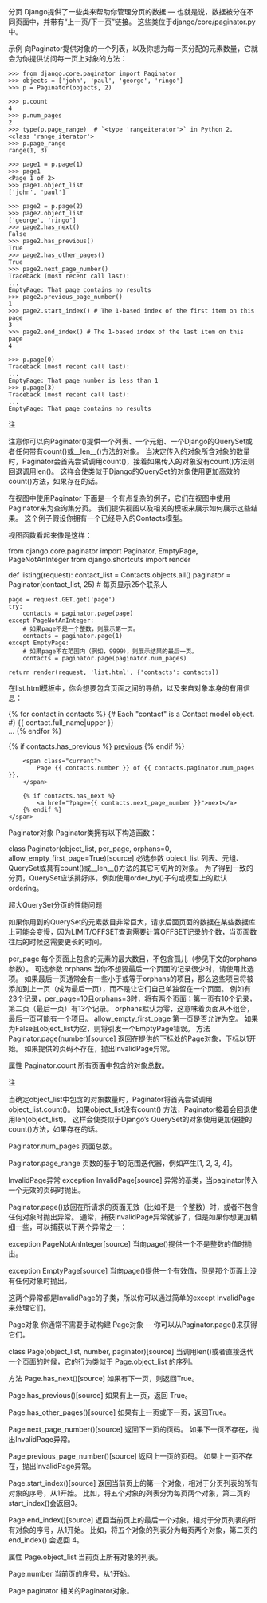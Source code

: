 分页
Django提供了一些类来帮助你管理分页的数据 — 也就是说，数据被分在不同页面中，并带有“上一页/下一页”链接。 这些类位于django/core/paginator.py中。

示例
向Paginator提供对象的一个列表，以及你想为每一页分配的元素数量，它就会为你提供访问每一页上对象的方法：
```shell
>>> from django.core.paginator import Paginator
>>> objects = ['john', 'paul', 'george', 'ringo']
>>> p = Paginator(objects, 2)

>>> p.count
4
>>> p.num_pages
2
>>> type(p.page_range)  # `<type 'rangeiterator'>` in Python 2.
<class 'range_iterator'>
>>> p.page_range
range(1, 3)

>>> page1 = p.page(1)
>>> page1
<Page 1 of 2>
>>> page1.object_list
['john', 'paul']

>>> page2 = p.page(2)
>>> page2.object_list
['george', 'ringo']
>>> page2.has_next()
False
>>> page2.has_previous()
True
>>> page2.has_other_pages()
True
>>> page2.next_page_number()
Traceback (most recent call last):
...
EmptyPage: That page contains no results
>>> page2.previous_page_number()
1
>>> page2.start_index() # The 1-based index of the first item on this page
3
>>> page2.end_index() # The 1-based index of the last item on this page
4

>>> p.page(0)
Traceback (most recent call last):
...
EmptyPage: That page number is less than 1
>>> p.page(3)
Traceback (most recent call last):
...
EmptyPage: That page contains no results
```
注

注意你可以向Paginator()提供一个列表、一个元组、一个Django的QuerySet或者任何带有count()或__len__()方法的对象。 当决定传入的对象所含对象的数量时，Paginator会首先尝试调用count()，接着如果传入的对象没有count()方法则回退调用len()。 这样会使类似于Django的QuerySet的对象使用更加高效的count()方法，如果存在的话。

在视图中使用Paginator
下面是一个有点复杂的例子，它们在视图中使用Paginator来为查询集分页。 我们提供视图以及相关的模板来展示如何展示这些结果。 这个例子假设你拥有一个已经导入的Contacts模型。

视图函数看起来像是这样：

from django.core.paginator import Paginator, EmptyPage, PageNotAnInteger
from django.shortcuts import render

def listing(request):
    contact_list = Contacts.objects.all()
    paginator = Paginator(contact_list, 25) # 每页显示25个联系人

    page = request.GET.get('page')
    try:
        contacts = paginator.page(page)
    except PageNotAnInteger:
        # 如果page不是一个整数，则展示第一页。
        contacts = paginator.page(1)
    except EmptyPage:
        # 如果page不在范围内（例如，9999），则展示结果的最后一页。
        contacts = paginator.page(paginator.num_pages)
    
    return render(request, 'list.html', {'contacts': contacts})
在list.html模板中，你会想要包含页面之间的导航，以及来自对象本身的有用信息：

{% for contact in contacts %}
    {# Each "contact" is a Contact model object. #}
    {{ contact.full_name|upper }}<br />
    ...
{% endfor %}

<div class="pagination">
    <span class="step-links">
        {% if contacts.has_previous %}
            <a href="?page={{ contacts.previous_page_number }}">previous</a>
        {% endif %}

        <span class="current">
            Page {{ contacts.number }} of {{ contacts.paginator.num_pages }}.
        </span>
    
        {% if contacts.has_next %}
            <a href="?page={{ contacts.next_page_number }}">next</a>
        {% endif %}
    </span>
</div>
Paginator对象
Paginator类拥有以下构造函数：

class Paginator(object_list, per_page, orphans=0, allow_empty_first_page=True)[source]
必选参数
object_list
列表、元组、QuerySet或具有count()或__len__()方法的其它可切片的对象。 为了得到一致的分页，QuerySet应该排好序，例如使用order_by()子句或模型上的默认ordering。

超大QuerySet分页的性能问题

如果你用到的QuerySet的元素数目非常巨大，请求后面页面的数据在某些数据库上可能会变慢，因为LIMIT/OFFSET查询需要计算OFFSET记录的个数，当页面数往后的时候这需要更长的时间。

per_page
每个页面上包含的元素的最大数目，不包含孤儿（参见下文的orphans参数）。
可选参数
orphans
当你不想要最后一个页面的记录很少时，请使用此选项。 如果最后一页通常会有一些小于或等于orphans的项目，那么这些项目将被添加到上一页（成为最后一页），而不是让它们自己单独留在一个页面。 例如有23个记录，per_page=10且orphans=3时，将有两个页面；第一页有10个记录，第二页（最后一页）有13个记录。 orphans默认为零，这意味着页面从不组合，最后一页可能有一个项目。
allow_empty_first_page
第一页是否允许为空。 如果为False且object_list为空，则将引发一个EmptyPage错误。
方法
Paginator.page(number)[source]
返回在提供的下标处的Page对象，下标以1开始。 如果提供的页码不存在，抛出InvalidPage异常。

属性
Paginator.count
所有页面中包含的对象总数。

注

当确定object_list中包含的对象数量时，Paginator将首先尝试调用object_list.count()。 如果object_list没有count() 方法，Paginator接着会回退使用len(object_list)。 这样会使类似于Django’s QuerySet的对象使用更加便捷的count()方法，如果存在的话。

Paginator.num_pages
页面总数。

Paginator.page_range
页数的基于1的范围迭代器，例如产生[1, 2, 3, 4]。

InvalidPage异常
exception InvalidPage[source]
异常的基类，当paginator传入一个无效的页码时抛出。

Paginator.page()放回在所请求的页面无效（比如不是一个整数）时，或者不包含任何对象时抛出异常。 通常，捕获InvalidPage异常就够了，但是如果你想更加精细一些，可以捕获以下两个异常之一：

exception PageNotAnInteger[source]
当向page()提供一个不是整数的值时抛出。

exception EmptyPage[source]
当向page()提供一个有效值，但是那个页面上没有任何对象时抛出。

这两个异常都是InvalidPage的子类，所以你可以通过简单的except InvalidPage来处理它们。

Page对象
你通常不需要手动构建 Page对象 -- 你可以从Paginator.page()来获得它们。

class Page(object_list, number, paginator)[source]
当调用len()或者直接迭代一个页面的时候，它的行为类似于 Page.object_list 的序列。

方法
Page.has_next()[source]
如果有下一页，则返回True。

Page.has_previous()[source]
如果有上一页，返回 True。

Page.has_other_pages()[source]
如果有上一页或下一页，返回True。

Page.next_page_number()[source]
返回下一页的页码。 如果下一页不存在，抛出InvalidPage异常。

Page.previous_page_number()[source]
返回上一页的页码。 如果上一页不存在，抛出InvalidPage异常。

Page.start_index()[source]
返回当前页上的第一个对象，相对于分页列表的所有对象的序号，从1开始。 比如，将五个对象的列表分为每页两个对象，第二页的start_index()会返回3。

Page.end_index()[source]
返回当前页上的最后一个对象，相对于分页列表的所有对象的序号，从1开始。 比如，将五个对象的列表分为每页两个对象，第二页的end_index() 会返回 4。

属性
Page.object_list
当前页上所有对象的列表。

Page.number
当前页的序号，从1开始。

Page.paginator
相关的Paginator对象。